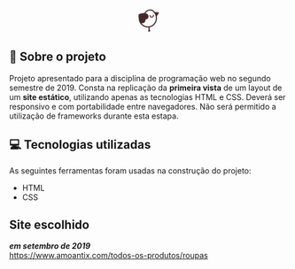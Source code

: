 <h3 align="center">
    <img width="40px" src="/icon.png">
   

## 🌸 Sobre o projeto

Projeto apresentado para a disciplina de programação web no segundo semestre de 2019.
Consta na replicação da **primeira vista** de um layout de um **site estático**, utilizando apenas as tecnologias HTML e CSS. Deverá ser responsivo e com portabilidade entre navegadores.
Não será permitido a utilização de frameworks durante esta estapa.


## 💻 Tecnologias utilizadas
As seguintes ferramentas foram usadas na construção do projeto:
- HTML
- CSS


## Site escolhido

***em setembro de 2019*** <br>
https://www.amoantix.com/todos-os-produtos/roupas

